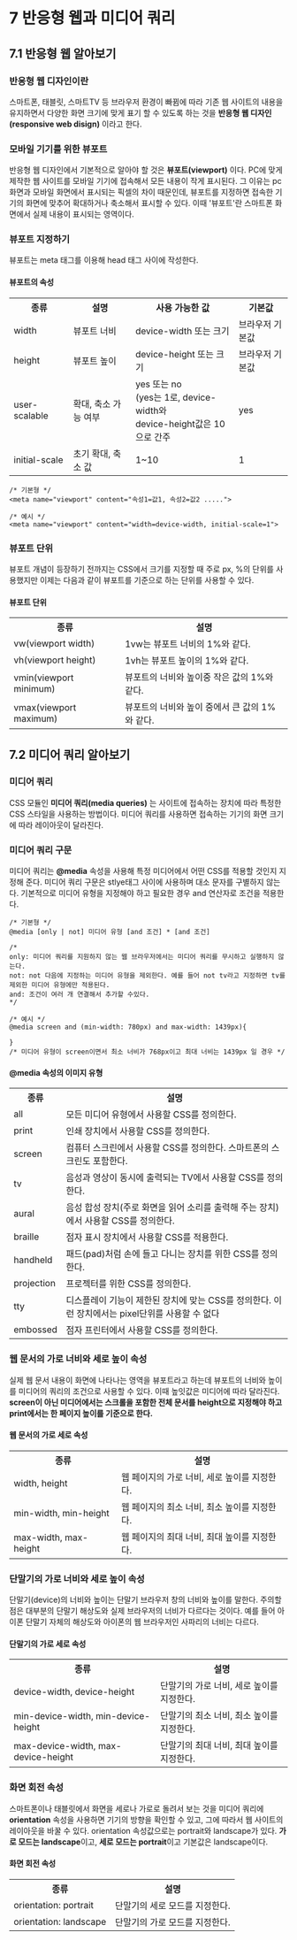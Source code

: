 # 7 반응형 웹과 미디어 쿼리

## 7.1 반응형 웹 알아보기

### 반응형 웹 디자인이란 
스마트폰, 태블릿, 스마트TV 등 브라우저 환경이 빠뀜에 따라 기존 웹 사이트의 내용을 유지하면서 다양한 화면 크기에 맞게 표기 할 수 있도록 하는 것을 **반응형 웹 디자인(responsive web disign)** 이라고 한다.

### 모바일 기기를 위한 뷰포트
반응형 웹 디자인에서 기본적으로 알아야 할 것은 **뷰포트(viewport)** 이다. PC에 맞게 제작한 웹 사이트를 모바일 기기에 접속해서 모든 내용이 작게 표시된다. 그 이유는 pc 화면과 모바일 화면에서 표시되는 픽셀의 차이 때문인데, 뷰포트를 지정하면 접속한 기기의 화면에 맞추어 확대하거나 축소해서 표시할 수 있다. 이때 '뷰포트'란 스마트폰 화면에서 실제 내용이 표시되는 영역이다. 

### 뷰포트 지정하기
뷰포트는 meta 태그를 이용해 head 태그 사이에 작성한다. 

#### 뷰포트의 속성
<table>
  <tr>
    <th>종류</th>
    <th>설명</th>
    <th>사용 가능한 값</th>
    <th>기본값</th>
  </tr>
  <tr>
    <td>width</td>
    <td>뷰포트 너비</td>
    <td>device-width 또는 크기</td>
    <td>브라우저 기본값</td>
  </tr>  
  <tr>
    <td>height</td>
    <td>뷰포트 높이</td>
    <td>device-height 또는 크기</td>
    <td>브라우저 기본값</td>
  </tr>
  <tr>
    <td>user-scalable</td>
    <td>확대, 축소 가능 여부</td>
    <td>yes 또는 no <br> (yes는 1로, device-width와 <br> device-height값은 10으로 간주</td>
    <td>yes</td>
  </tr>
  <tr>
    <td>initial-scale</td>
    <td>초기 확대, 축소 값</td>
    <td>1~10</td>
    <td>1</td>
  </tr>
</table>

```
/* 기본형 */
<meta name="viewport" content="속성1=값1, 속성2=값2 .....">

/* 예시 */
<meta name="viewport" content="width=device-width, initial-scale=1">
```

### 뷰포트 단위 
뷰포트 개념이 등장하기 전까지는 CSS에서 크기를 지정할 때 주로 px, %의 단위를 사용했지만 이제는 다음과 같이 뷰포트를 기준으로 하는 단위를 사용할 수 있다.
#### 뷰포트 단위 

<table>
  <tr>
    <th>종류</th>
    <th>설명</th>
  </tr>
  <tr>
    <td>vw(viewport width)</td>
    <td>1vw는 뷰포트 너비의 1%와 같다.</td>
  </tr>  
  <tr>
    <td>vh(viewport height)</td>
    <td>1vh는 뷰포트 높이의 1%와 같다.</td>
  </tr>
  <tr>
    <td>vmin(viewport minimum)</td>
    <td>뷰포트의 너비와 높이중 작은 값의 1%와 같다.</td>
  </tr>
  <tr>
    <td>vmax(viewport maximum)</td>
    <td>뷰포트의 너비와 높이 중에서 큰 값의 1%와 같다.</td>
  </tr>
</table>

## 7.2 미디어 쿼리 알아보기

### 미디어 쿼리 
CSS 모듈인 **미디어 쿼리(media queries)** 는 사이트에 접속하는 장치에 따라 특정한 CSS 스타일을 사용하는 방법이다. 미디어 쿼리를 사용하면 접속하는 기기의 화면 크기에 따라 레이아웃이 달라진다.

### 미디어 쿼리 구문
미디어 쿼리는 **@media** 속성을 사용해 특정 미디어에서 어떤 CSS를 적용할 것인지 지정해 준다. 미디어 쿼리 구문은 stlye태그 사이에 사용하며 대소 문자를 구별하지 않는다. 기본적으로 미디어 유형을 지정해야 하고 필요한 경우 and 연산자로 조건을 적용한다. 
```
/* 기본형 */
@media [only | not] 미디어 유형 [and 조건] * [and 조건]

/*
only: 미디어 쿼리를 지원하지 않는 웹 브라우저에서는 미디어 쿼리를 무시하고 실행하지 않는다.
not: not 다음에 지정하는 미디어 유형을 제외한다. 예를 들어 not tv라고 지정하면 tv를 제외한 미디어 유형에만 적용된다.
and: 조건이 여러 개 연결해서 추가할 수있다.
*/

/* 예시 */
@media screen and (min-width: 780px) and max-width: 1439px){

}
/* 미디어 유형이 screen이면서 최소 너비가 768px이고 최대 너비는 1439px 일 경우 */
```

#### @media 속성의 이미지 유형

<table>
  <tr>
    <th>종류</th>
    <th>설명</th>
  </tr>
  <tr>
    <td>all</td>
    <td>모든 미디어 유형에서 사용할 CSS를 정의한다.</td>
  </tr>  
  <tr>
    <td>print</td>
    <td>인쇄 장치에서 사용할 CSS를 정의한다.</td>
  </tr>
  <tr>
    <td>screen</td>
    <td>컴퓨터 스크린에서 사용할 CSS를 정의한다. 스마트폰의 스크린도 포함한다.</td>
  </tr>
  <tr>
    <td>tv</td>
    <td>음성과 영상이 동시에 출력되는 TV에서 사용할 CSS를 정의한다.</td>
  </tr>
  <tr>
    <td>aural</td>
    <td>음성 합성 장치(주로 화면을 읽어 소리를 출력해 주는 장치)에서 사용할 CSS를 정의한다.</td>
  </tr>
  <tr>
    <td>braille</td>
    <td>점자 표시 장치에서 사용할 CSS를 적용한다.</td>
  </tr>
  <tr>
    <td>handheld</td>
    <td>패드(pad)처럼 손에 들고 다니는 장치를 위한 CSS를 정의한다.</td>
  </tr>
  <tr>
    <td>projection</td>
    <td>프로젝터를 위한 CSS를 정의한다.</td>
  </tr>
  <tr>
    <td>tty</td>
    <td>디스플레이 기능이 제한된 장치에 맞는 CSS를 정의한다. 이런 장치에서는 pixel단위를 사용할 수 없다</td>
  </tr>
  <tr>
    <td>embossed</td>
    <td>점자 프린터에서 사용할 CSS를 정의한다.</td>
  </tr>
</table>

### 웹 문서의 가로 너비와 세로 높이 속성
실제 웹 문서 내용이 화면에 나타나는 영역을 뷰포트라고 하는데 뷰포트의 너비와 높이를 미디어의 쿼리의 조건으로 사용할 수 있다. 이때 높잇값은 미디어에 따라 달라진다.
**screen이 아닌 미디어에서는 스크롤을 포함한 전체 문서를 height으로 지정해야 하고 print에서는 한 페이지 높이를 기준으로 한다.**


#### 웹 문서의 가로 세로 속성
<table>
  <tr>
    <th>종류</th>
    <th>설명</th>
  </tr>
  <tr>
    <td>width, height</td>
    <td>웹 페이지의 가로 너비, 세로 높이를 지정한다.</td>
  </tr>  
  <tr>
    <td>min-width, min-height</td>
    <td>웹 페이지의 최소 너비, 최소 높이를 지정한다.</td>
  </tr>
  <tr>
    <td>max-width, max-height</td>
    <td>웹 페이지의 최대 너비, 최대 높이를 지정한다.</td>
  </tr>
</table>

### 단말기의 가로 너비와 세로 높이 속성
단말기(device)의 너비와 높이는 단말기 브라우저 창의 너비와 높이를 말한다. 주의할 점은 대부분의 단말기 해상도와 실제 브라우저의 너비가 다르다는 것이다. 예를 들어 아이폰 단말기 자체의 해상도와 아이폰의 웹 브라우저인 사파리의 너비는 다르다.

#### 단말기의 가로 세로 속성
<table>
  <tr>
    <th>종류</th>
    <th>설명</th>
  </tr>
  <tr>
    <td>device-width, device-height</td>
    <td>단말기의 가로 너비, 세로 높이를 지정한다.</td>
  </tr>  
  <tr>
    <td>min-device-width, min-device-height</td>
    <td>단말기의 최소 너비, 최소 높이를 지정한다.</td>
  </tr>
  <tr>
    <td>max-device-width, max-device-height</td>
    <td>단말기의 최대 너비, 최대 높이를 지정한다.</td>
  </tr>
</table>

### 화면 회전 속성
스마트폰이나 태블릿에서 화면을 세로나 가로로 돌려서 보는 것을 미디어 쿼리에 **orientation** 속성을 사용하면 기기의 방향을 확인할 수 있고, 그에 따라서 웹 사이트의 레이아웃을 바꿀 수 있다. orientation 속성값으로는 portrait와 landscape가 있다. **가로 모드는 landscape**이고, **세로 모드는 portrait**이고 기본값은 landscape이다.

#### 화면 회전 속성
<table>
  <tr>
    <th>종류</th>
    <th>설명</th>
  </tr>
  <tr>
    <td>orientation: portrait</td>
    <td>단말기의 세로 모드를 지정한다.</td>
  </tr>  
  <tr>
    <td>orientation: landscape</td>
    <td>단말기의 가로 모드를 지정한다.</td>
  </tr>
</table>






























































































































